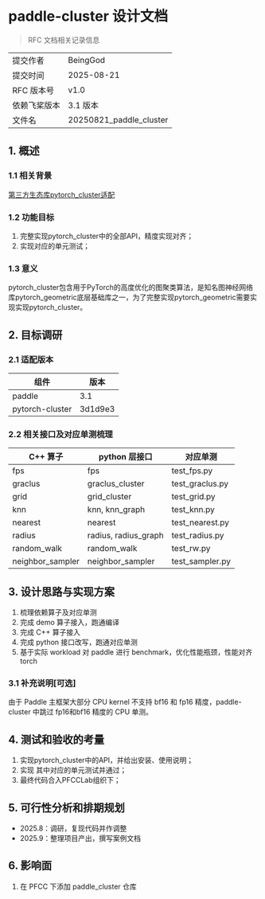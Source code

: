 # paddle-cluster 设计文档

> RFC 文档相关记录信息

|              |                    |
| ------------ | ------------------ |
| 提交作者     | BeingGod          |
| 提交时间     | 2025-08-21         |
| RFC 版本号   | v1.0               |
| 依赖飞桨版本 | 3.1 版本 |
| 文件名       | 20250821_paddle_cluster |

## 1. 概述

### 1.1 相关背景

[第三方生态库pytorch_cluster适配](https://github.com/PaddlePaddle/community/blob/master/hackathon/hackathon_9th/%E3%80%90Hackathon_9th%E3%80%91FundableProject%E4%BB%BB%E5%8A%A1%E5%90%88%E9%9B%86.md#%E4%B8%80%E7%AC%AC%E4%B8%89%E6%96%B9%E7%94%9F%E6%80%81%E5%BA%93pytorch_cluster%E9%80%82%E9%85%8D)

### 1.2 功能目标

1. 完整实现pytorch_cluster中的全部API，精度实现对齐；
2. 实现对应的单元测试；


### 1.3 意义

pytorch_cluster包含用于PyTorch的高度优化的图聚类算法，是知名图神经网络库pytorch_geometric底层基础库之一，为了完整实现pytorch_geometric需要实现实现pytorch_cluster。

## 2. 目标调研

### 2.1 适配版本

|      组件     |  版本    |
| ------------ | ------------------ |
| paddle | 3.1 |
| pytorch-cluster | 3d1d9e3 |


### 2.2 相关接口及对应单测梳理


|  C++ 算子 | python 层接口     |  对应单测 |
| ------------ | ------------------ |------------------ |
| fps | fps | test_fps.py |
| graclus | graclus_cluster | test_graclus.py |
| grid | grid_cluster | test_grid.py |
| knn | knn, knn_graph | test_knn.py|
| nearest | nearest | test_nearest.py|
| radius | radius, radius_graph| test_radius.py|
| random_walk | random_walk | test_rw.py |
| neighbor_sampler | neighbor_sampler | test_sampler.py|

## 3. 设计思路与实现方案

1. 梳理依赖算子及对应单测
2. 完成 demo 算子接入，跑通编译
3. 完成 C++ 算子接入
4. 完成 python 接口改写，跑通对应单测
5. 基于实际 workload 对 paddle 进行 benchmark，优化性能瓶颈，性能对齐 torch

### 3.1 补充说明[可选]

由于 Paddle 主框架大部分 CPU kernel 不支持 bf16 和 fp16 精度，paddle-cluster 中跳过 fp16和bf16 精度的 CPU 单测。

## 4. 测试和验收的考量

1. 实现pytorch_cluster中的API，并给出安装、使用说明；
2. 实现 其中对应的单元测试并通过；
3. 最终代码合入PFCCLab组织下；

## 5. 可行性分析和排期规划

- 2025.8：调研，复现代码并作调整
- 2025.9：整理项目产出，撰写案例文档

## 6. 影响面

1. 在 PFCC 下添加 paddle_cluster 仓库
